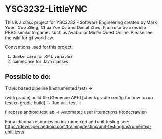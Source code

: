 # YSC3232-LittleYNC

This is a class project for YSC3232 - Software Engineering created by Mark Yuen, Guo Ziting, Chua Yun Da and Daniel Zhou. It aims to be a mobile PBBG similar to games such as Avabur or Miden Quest Online.
Please see the wiki for git workflow.

 
Conventions used for this project:
1) Snake_case for XML variables
2) camelCase for Java classes


Possible to do:
-------------------------

Travis based pipeline (Instrumented test) ->

(with gradle)
build file (Generate APK) [check gradle config for how to run test on gradle build] ->
Run unit test ->


Firebase android test lab ->
Automated user interactions (Robocrawler)


For additional resources on instrumented and unit testing see: https://developer.android.com/training/testing/unit-testing/instrumented-unit-tests